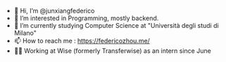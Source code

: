 - 👋 Hi, I’m @junxiangfederico
- 👀 I’m interested in Programming, mostly backend.
- 🌱 I’m currently studying Computer Science at "Università degli studi di Milano"
- 📫 How to reach me : https://federicozhou.me/
- 🧑‍💻 Working at Wise (formerly Transferwise) as an intern since June

<!---
junxiangfederico/junxiangfederico is a ✨ special ✨ repository because its `README.md` (this file) appears on your GitHub profile.
You can click the Preview link to take a look at your changes.
--->

